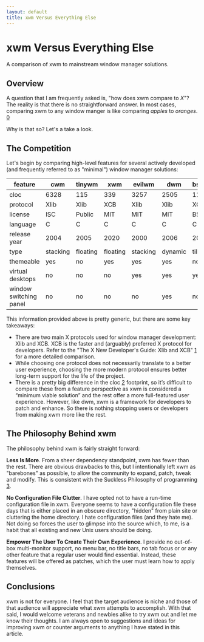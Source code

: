 ```yaml
---
layout: default
title: xwm Versus Everything Else
---
```


xwm Versus Everything Else
==========================

A comparison of xwm to mainstream window manager solutions.

Overview
--------

A question that I am frequently asked is, "how does xwm compare to *X*"? The
reality is that there is no straightforward answer. In most cases, comparing xwm
to any window manger is like comparing *apples* to *oranges*. [0]

Why is that so? Let's a take a look.

The Competition
---------------

Let's begin by comparing high-level features for several actively developed 
(and frequently referred to as "minimal") window manager solutions:

|feature                 |cwm     |tinywm  |xwm     |evilwm  |dwm     |bspwm   |
|------------------------|--------|--------|--------|--------|--------|--------|
|cloc                    |6328    |115     |339     |3257    |2505    |11909   |
|protocol                |Xlib    |Xlib    |XCB     |Xlib    |Xlib    |XCB     |
|license                 |ISC     |Public  |MIT     |MIT     |MIT     |BSD     |
|language                |C       |C       |C       |C       |C       |C       |
|release year            |2004    |2005    |2020    |2000    |2006    |2013    |
|type                    |stacking|floating|floating|stacking|dynamic |tiling  |
|themeable               |yes     |no      |yes     |yes     |yes     |no      |
|virtual desktops        |no      |no      |no      |yes     |yes     |yes     |
|window switching panel  |no      |no      |no      |no      |yes     |no      |

This information provided above is pretty generic, but there are some key
takeaways:

*   There are two main X protocols used for window manager development: Xlib and
    XCB. XCB is the faster and (arguably) preferred X protocol for developers.
    Refer to the "The X New Developer's Guide: Xlib and XCB" [1] for a more
    detailed comparison.
*   While choosing one protocol does not necessarily translate to a better user
    experience, choosing the more modern protocol ensures better long-term
    support for the life of the project.
*   There is a pretty big difference in the cloc [2] footprint, so it’s difficult
    to compare these from a feature perspective as xwm is considered a “minimum
    viable solution” and the rest offer a more full-featured user experience.
    However, like dwm, xwm is a framework for developers to patch and enhance.
    So there is nothing stopping users or developers from making xwm more like
    the rest.

The Philosophy Behind xwm
-------------------------

The philosophy behind xwm is fairly straight forward:

**Less Is More**. From a sheer dependency standpoint, xwm has fewer than the rest.
There are obvious drawbacks to this, but I intentionally left xwm as "barebones"
as possible, to allow the community to expand, patch, tweak and modify. This is
consistent with the Suckless Philosophy of programming [3].

**No Configuration File Clutter**. I have opted not to have a run-time
configuration file in xwm. Everyone seems to have a configuration file these days
that is either placed in an obscure directory, "hidden" from plain site or 
cluttering the home directory. I hate configuration files (and they hate me). Not
doing so forces the user to glimpse into the source which, to me, is a habit that
all existing and new Unix users should be doing.

**Empower The User To Create Their Own Experience**. I provide no out-of-box
multi-monitor support, no menu bar, no title bars, no tab	focus or or any other
feature that a regular user would find essential. Instead, these features will be
offered as patches, which the user must learn how to apply themselves.

Conclusions
-----------

xwm is not for everyone. I feel that the target audience is niche and those of
that audience will appreciate what xwm attempts to accomplish. With that said, I
would welcome veterans and newbies alike to try xwm out and let me know their
thoughts. I am always open to suggestions and ideas for improving xwm or counter
arguments to anything I have stated in this article.

[0]: http://github.com/mcpcpc/xwm
[1]: https://www.x.org/wiki/guide/xlib-and-xcb/
[2]: https://github.com/AlDanial/cloc
[3]: https://suckless.org/philosophy
